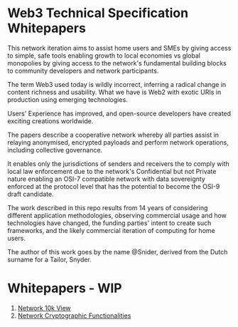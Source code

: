 # Web3 Technical Specification Whitepapers

This network iteration aims to assist home users and SMEs by giving access to simple, safe tools enabling growth to local economies vs global monopolies by giving access to the network's fundamental building blocks to community developers and network participants.

The term Web3 used today is wildly incorrect, inferring a radical change in content richness and usability. What we have is Web2 with exotic URIs in production using emerging technologies. 

Users' Experience has improved, and open-source developers have created exciting creations worldwide.

The papers describe a cooperative network whereby all parties assist in relaying anonymised, encrypted payloads and perform network operations, including collective governance. 

It enables only the jurisdictions of senders and receivers the to comply with local law enforcement due to the network's Confidential but not Private nature enabling an OSI-7 compatible network with data sovereignty enforced at the protocol level that has the potential to become the OSI-9 draft candidate.

The work described in this repo results from 14 years of considering different application methodologies, observing commercial usage and how technologies have changed, the funding parties' intent to create such frameworks, and the likely commercial iteration of computing for home users.

The author of this work goes by the name @Snider, derived from the Dutch surname for a Tailor, Snyder.

# Whitepapers - WIP

1. [Network 10k View](1-network-10k-view.md)
2. [Network Cryptographic Functionalities](2-network-cryptographic-functionalities.md)
